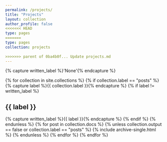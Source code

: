 ```yaml
---
permalink: /projects/
title: "Projects"
layout: collection
author_profile: false
<<<<<<< HEAD
type: pages      
=======
type: pages
collection: projects
      
>>>>>>> parent of 0ba4b0f... Update projects.md
---
```


{% capture written_label %}'None'{% endcapture %}

{% for collection in site.collections %}
  {% if collection.label == "posts" %}
    {% capture label %}{{ collection.label }}{% endcapture %}
    {% if label != written_label %}
      <h2 id="{{ label | slugify }}" class="archive__subtitle">{{ label }}</h2>
      {% capture written_label %}{{ label }}{% endcapture %}
    {% endif %}
  {% endunless %}
  {% for post in collection.docs %}
    {% unless collection.output == false or collection.label == "posts" %}
      {% include archive-single.html %}
    {% endunless %}
  {% endfor %}
{% endfor %}